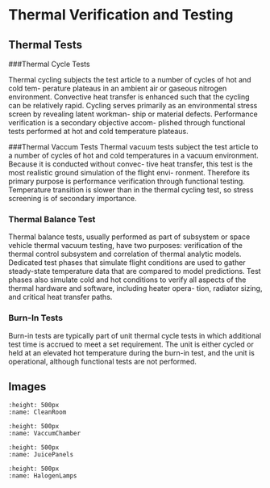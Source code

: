 # Thermal Verification and Testing

## Thermal Tests
 
###Thermal Cycle Tests

Thermal cycling subjects the test article to a number of cycles of hot and cold tem- 
perature plateaus in an ambient air or gaseous nitrogen environment. Convective 
heat transfer is enhanced such that the cycling can be relatively rapid. Cycling 
serves primarily as an environmental stress screen by revealing latent workman- 
ship or material defects. Performance verification is a secondary objective accom- 
plished through functional tests performed at hot and cold temperature plateaus.


###Thermal Vaccum Tests
Thermal vacuum tests subject the test article to a number of cycles of hot and cold 
temperatures in a vacuum environment. Because it is conducted without convec- 
tive heat transfer, this test is the most realistic ground simulation of the flight envi- 
ronment. Therefore its primary purpose is performance verification through 
functional testing. Temperature transition is slower than in the thermal cycling 
test, so stress screening is of secondary importance. 


### Thermal Balance Test
Thermal balance tests, usually performed as part of subsystem or space vehicle 
thermal vacuum testing, have two purposes: verification of the thermal control subsystem and correlation of thermal analytic models. Dedicated test phases that 
simulate flight conditions are used to gather steady-state temperature data that are 
compared to model predictions. Test phases also simulate cold and hot conditions 
to verify all aspects of the thermal hardware and software, including heater opera- 
tion, radiator sizing, and critical heat transfer paths. 

### Burn-In Tests
Burn-in tests are typically part of unit thermal cycle tests in which additional test 
time is accrued to meet a set requirement. The unit is either cycled or held at an 
elevated hot temperature during the burn-in test, and the unit is operational, 
although functional tests are not performed. 

## Images

```{figure} images/CleanRoom.png
:height: 500px
:name: CleanRoom

```

```{figure} images/VaccumChamber.png
:height: 500px
:name: VaccumChamber

```

```{figure} images/JuicePanels.png
:height: 500px
:name: JuicePanels

```

```{figure} images/HalogenLamps.png
:height: 500px
:name: HalogenLamps

```